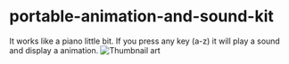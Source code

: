 # portable-animation-and-sound-kit
It works like a piano little bit. If you press any key (a-z) it will play a sound and display a animation.
![Thumbnail art](https://user-images.githubusercontent.com/25562090/147680331-540353ba-d96e-4984-9b47-d3077c86482f.jpg)
